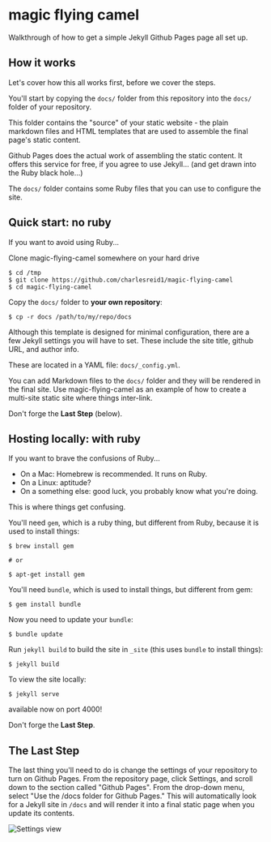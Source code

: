 # magic flying camel

Walkthrough of how to get a simple Jekyll Github Pages 
page all set up.

## How it works

Let's cover how this all works first, before we cover the steps.

You'll start by copying the `docs/` folder from this repository
into the `docs/` folder of your repository.

This folder contains the "source" of your static website - 
the plain markdown files and HTML templates that are used
to assemble the final page's static content.

Github Pages does the actual work of assembling the 
static content. It offers this service for free,
if you agree to use Jekyll... (and get drawn into the 
Ruby black hole...)

The `docs/` folder contains some Ruby files that you can use
to configure the site.


## Quick start: no ruby

If you want to avoid using Ruby...

Clone magic-flying-camel somewhere on your hard drive

```
$ cd /tmp
$ git clone https://github.com/charlesreid1/magic-flying-camel
$ cd magic-flying-camel
```

Copy the `docs/` folder to **your own repository**:

```
$ cp -r docs /path/to/my/repo/docs
```

Although this template is designed for minimal configuration,
there are a few Jekyll settings you will have to set.
These include the site title, github URL, and author info.

These are located in a YAML file: `docs/_config.yml`.

You can add Markdown files to the `docs/` folder and they will
be rendered in the final site. Use magic-flying-camel as an example
of how to create a multi-site static site where things inter-link.

Don't forge the **Last Step** (below).

## Hosting locally: with ruby

If you want to brave the confusions of Ruby... 

* On a Mac: Homebrew is recommended. It runs on Ruby.
* On a Linux: aptitude?
* On a something else: good luck, you probably know what you're doing.

This is where things get confusing. 

You'll need `gem`, which is a ruby thing, but different from Ruby, 
because it is used to install things:

```
$ brew install gem

# or 

$ apt-get install gem
```


You'll need `bundle`, which is used to install things, but different from gem:

```
$ gem install bundle
```

Now you need to update your `bundle`:

```
$ bundle update
```

Run `jekyll build` to build the site in `_site` 
(this uses `bundle` to install things):

```
$ jekyll build
```

To view the site locally:

```
$ jekyll serve
```

available now on port 4000!

Don't forge the **Last Step**.

## The Last Step

The last thing you'll need to do is change the settings of your 
repository to turn on Github Pages. From the repository page,
click Settings, and scroll down to the section called "Github
Pages". From the drop-down menu, select "Use the /docs folder
for Github Pages." This will automatically look for a Jekyll
site in `/docs` and will render it into a final static page
when you update its contents.

![Settings view](https://user-images.githubusercontent.com/368075/39915952-26af2ac6-54be-11e8-8729-2f8b2d9575bf.png)

